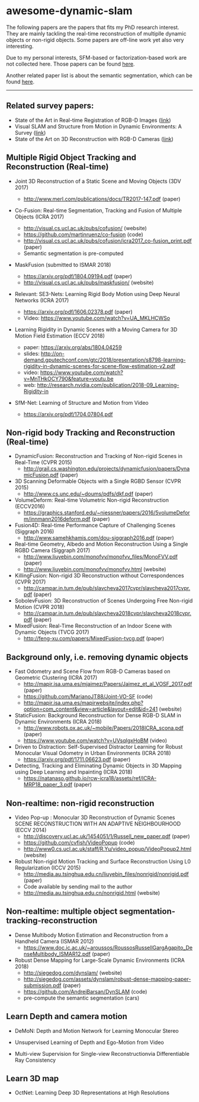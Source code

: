 # awesome-dynamic-slam

The following papers are the papers that fits my PhD research interest. They are mainly tackling the real-time reconstruction of multiplle dynamic objects or non-rigid objects. Some papers are off-line work yet also very interesting.

Due to my personal interests, SFM-based or factorization-based work are not collected here. Those papers can be found [here](https://github.com/openMVG/awesome_3DReconstruction_list).

Another related paper list is about the semantic segmentation, which can be found [here](https://github.com/mrgloom/awesome-semantic-segmentation).



------

## Related survey papers:

- State of the Art in Real-time Registration of RGB-D Images ([link](http://cg.cs.uni-bonn.de/aigaion2root/attachments/StateoftheArtinReal-timeRegistrationofRGB-DImages.pdf))
- Visual SLAM and Structure from Motion in Dynamic Environments: A Survey ([link](https://dl.acm.org/citation.cfm?id=3177853))
- State of the Art on 3D Reconstruction with RGB-D Cameras ([link](https://web.stanford.edu/~zollhoef/papers/EG18_RecoSTAR/paper.pdf))



## Multiple Rigid Object Tracking and Reconstruction (Real-time)

- Joint 3D Reconstruction of a Static Scene and Moving Objects (3DV 2017)
  - http://www.merl.com/publications/docs/TR2017-147.pdf (paper)
- Co-Fusion: Real-time Segmentation, Tracking and Fusion of Multiple Objects (ICRA 2017)
  - http://visual.cs.ucl.ac.uk/pubs/cofusion/ (website)
  - https://github.com/martinruenz/co-fusion (code)
  - http://visual.cs.ucl.ac.uk/pubs/cofusion/icra2017_co-fusion_print.pdf (paper)
  - Semantic segmentation is pre-computed


- MaskFusion (submitted to ISMAR 2018)

  - https://arxiv.org/pdf/1804.09194.pdf (paper)
  - http://visual.cs.ucl.ac.uk/pubs/maskfusion/ (website)
- Relevant: SE3-Nets: Learning Rigid Body Motion using Deep Neural Networks (ICRA 2017)

  - https://arxiv.org/pdf/1606.02378.pdf (paper)
  - Video: https://www.youtube.com/watch?v=UA_MKLHCWSo
- Learning Rigidity in Dynamic Scenes with a Moving Camera for 3D Motion Field Estimation (ECCV 2018)

  - paper: https://arxiv.org/abs/1804.04259
  - slides: http://on-demand.gputechconf.com/gtc/2018/presentation/s8798-learning-rigidity-in-dynamic-scenes-for-scene-flow-estimation-v2.pdf
  - video: https://www.youtube.com/watch?v=MnTHkOCY790&feature=youtu.be
  - web: http://research.nvidia.com/publication/2018-09_Learning-Rigidity-in
- SfM-Net: Learning of Structure and Motion from Video

  - https://arxiv.org/pdf/1704.07804.pdf

  

## Non-rigid body Tracking and Reconstruction (Real-time)

- DynamicFusion: Reconstruction and Tracking of Non-rigid Scenes in Real-Time (CVPR 2015)
  - http://grail.cs.washington.edu/projects/dynamicfusion/papers/DynamicFusion.pdf (paper)
- 3D Scanning Deformable Objects with a Single RGBD Sensor (CVPR 2015)
  - http://www.cs.unc.edu/~doums/pdfs/dkf.pdf (paper)
- VolumeDeform: Real-time Volumetric Non-rigid Reconstruction (ECCV2016)
  - https://graphics.stanford.edu/~niessner/papers/2016/5volumeDeform/innmann2016deform.pdf (paper)
- Fusion4D: Real-time Performance Capture of Challenging Scenes (Siggraph 2016)
  - http://www.samehkhamis.com/dou-siggraph2016.pdf (paper) 
- Real-time Geometry, Albedo and Motion Reconstruction Using a Single RGBD Camera (Siggraph 2017)
  - http://www.liuyebin.com/monofvv/monofvv_files/MonoFVV.pdf (paper)
  - http://www.liuyebin.com/monofvv/monofvv.html (website)
- KillingFusion: Non-rigid 3D Reconstruction without Correspondences (CVPR 2017)
  - http://campar.in.tum.de/pub/slavcheva2017cvpr/slavcheva2017cvpr.pdf (paper)
- SobolevFusion: 3D Reconstruction of Scenes Undergoing Free Non-rigid Motion (CVPR 2018)
  - http://campar.in.tum.de/pub/slavcheva2018cvpr/slavcheva2018cvpr.pdf (paper)
- MixedFusion: Real-Time Reconstruction of an Indoor Scene with Dynamic Objects (TVCG 2017)
  - http://feng-xu.com/papers/MixedFusion-tvcg.pdf (paper)


## Background only, i.e. removing dynamic objects

- Fast Odometry and Scene Flow from RGB-D Cameras based on Geometric Clustering (ICRA 2017)
  - http://mapir.isa.uma.es/mjaimez/Papers/Jaimez_et_al_VOSF_2017.pdf (paper)
  - https://github.com/MarianoJT88/Joint-VO-SF (code)
  - http://mapir.isa.uma.es/mapirwebsite/index.php?option=com_content&view=article&layout=edit&id=241 (website)
- StaticFusion: Background Reconstruction for Dense RGB-D SLAM in Dynamic Environments (ICRA 2018)
  - http://www.robots.ox.ac.uk/~mobile/Papers/2018ICRA_scona.pdf (paper)
  - https://www.youtube.com/watch?v=UVsqIgxHoBM (video)
- Driven to Distraction: Self-Supervised Distractor Learning for Robust Monocular Visual Odometry in Urban Environments (ICRA 2018)
  - https://arxiv.org/pdf/1711.06623.pdf (paper)
- Detecting, Tracking and Eliminating Dynamic Objects in 3D Mapping using Deep Learning and Inpainting (ICRA 2018)
  - https://natanaso.github.io/rcw-icra18/assets/ref/ICRA-MRP18_paper_3.pdf (paper)


## Non-realtime: non-rigid reconstruction

- Video Pop-up : Monocular 3D Reconstruction of Dynamic Scenes SCENE RECONSTRUCTION WITH AN ADAPTIVE NEIGHBOURHOOD (ECCV 2014)
  - http://discovery.ucl.ac.uk/1454051/1/Russell_new_paper.pdf (paper)
  - https://github.com/cvfish/VideoPopup (code)
  - http://www0.cs.ucl.ac.uk/staff/R.Yu/video_popup/VideoPopup2.html (website)
- Robust Non-rigid Motion Tracking and Surface Reconstruction Using L0 Regularization (ICCV 2015)
  - http://media.au.tsinghua.edu.cn/liuyebin_files/nonrigid/nonrigid.pdf (paper)
  - Code available by sending mail to the author
  - http://media.au.tsinghua.edu.cn/nonrigid.html (website)





## Non-realtime: multiple object segmentation-tracking-reconstruction

- Dense Multibody Motion Estimation and Reconstruction from a Handheld Camera (ISMAR 2012)
  - https://www.doc.ic.ac.uk/~aroussos/RoussosRussellGargAgapito_DenseMultibody_ISMAR12.pdf (paper)
- Robust Dense Mapping for Large-Scale Dynamic Environments (ICRA 2018)
  - http://siegedog.com/dynslam/ (website)
  - http://siegedog.com/assets/dynslam/robust-dense-mapping-paper-submission.pdf (paper)
  - https://github.com/AndreiBarsan/DynSLAM (code)
  - pre-compute the semantic segmentation (cars)





## Learn Depth and camera motion

- DeMoN: Depth and Motion Network for Learning Monocular Stereo

- Unsupervised Learning of Depth and Ego-Motion from Video

- Multi-view Supervision for Single-view Reconstructionvia Differentiable Ray Consistency

  

  

## Learn 3D map

- OctNet: Learning Deep 3D Representations at High Resolutions